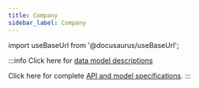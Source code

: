 ```yaml
---
title: Company
sidebar_label: Company
---
```

import useBaseUrl from '@docusaurus/useBaseUrl';

:::info
Click here for [data model descriptions](/docs/documentation/models/model_company)

Click here for complete [API and model specifications](https://www.cotalker.com/swagger/core/?key=woubtjf4olr0t4zgutuwn6scbcm6hd3qh1cgl5obmohpbm3mfublnwcvv67lodgjvd3h86s9ppshtvmf95gepsqh6nizq9liu7f).
:::

